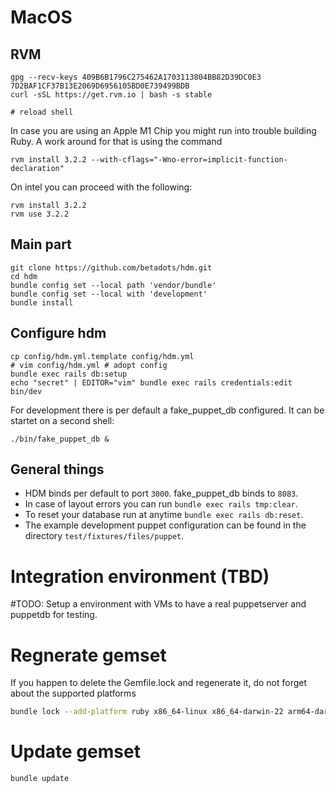 # MacOS

## **RVM**

    gpg --recv-keys 409B6B1796C275462A1703113804BB82D39DC0E3 7D2BAF1CF37B13E2069D6956105BD0E739499BDB
    curl -sSL https://get.rvm.io | bash -s stable

    # reload shell

In case you are using an Apple M1 Chip you might run into trouble building
Ruby. A work around for that is using the command

    rvm install 3.2.2 --with-cflags="-Wno-error=implicit-function-declaration"

On intel you can proceed with the following:

    rvm install 3.2.2
    rvm use 3.2.2

## **Main part**

    git clone https://github.com/betadots/hdm.git
    cd hdm
    bundle config set --local path 'vendor/bundle'
    bundle config set --local with 'development'
    bundle install

## **Configure hdm**

    cp config/hdm.yml.template config/hdm.yml
    # vim config/hdm.yml # adopt config
    bundle exec rails db:setup
    echo "secret" | EDITOR="vim" bundle exec rails credentials:edit
    bin/dev

For development there is per default a fake_puppet_db configured.
It can be startet on a second shell:

    ./bin/fake_puppet_db &

## **General things**
- HDM binds per default to port `3000`. fake_puppet_db binds to `8083`.
- In case of layout errors you can run `bundle exec rails tmp:clear`.
- To reset your database run at anytime `bundle exec rails db:reset`.
- The example development puppet configuration can be found in the directory
`test/fixtures/files/puppet`.

# Integration environment (TBD)

#TODO: Setup a environment with VMs to have a real puppetserver and puppetdb for testing.

# Regnerate gemset

If you happen to delete the Gemfile.lock and regenerate it, do not forget about the supported platforms

```bash
bundle lock --add-platform ruby x86_64-linux x86_64-darwin-22 arm64-darwin
```

# Update gemset

```bash
bundle update
```
